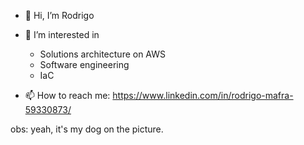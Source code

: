 - 👋 Hi, I’m Rodrigo
- 👀 I’m interested in
  - Solutions architecture on AWS
  - Software engineering
  - IaC
  
- 📫 How to reach me: 
https://www.linkedin.com/in/rodrigo-mafra-59330873/

obs: yeah, it's my dog on the picture.


<!---
rodrigomafrarios/rodrigomafrarios is a ✨ special ✨ repository because its `README.md` (this file) appears on your GitHub profile.
You can click the Preview link to take a look at your changes.
--->
